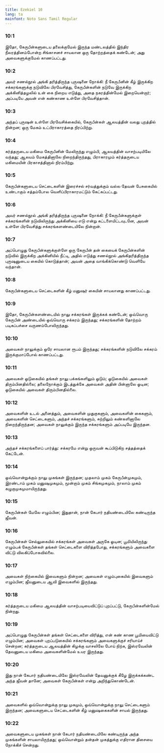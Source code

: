 ```yaml
---
title: Ezekiel 10
lang: ta
mainfont: Noto Sans Tamil Regular
---
```


###  10:1

இதோ, கேருபீன்களுடைய தலைக்குமேல் இருந்த மண்டலத்தில் இந்திர நீலரத்தினம்போன்ற சிங்காசனச் சாயலான ஒரு தோற்றத்தைக் கண்டேன்; அது அவைகளுக்குமேல் காணப்பட்டது.

###  10:2

அவர் சணல்நூல் அங்கி தரித்திருந்த புருஷனை நோக்கி: நீ கேருபீனின் கீழ் இருக்கிற சக்கரங்களுக்கு நடுவிலே பிரவேசித்து, கேருபீன்களின் நடுவே இருக்கிற அக்கினித்தழலில் உன் கை நிறைய எடுத்து, அதை நகரத்தின்மேல் இறையென்றார்; அப்படியே அவன் என் கண்காண உள்ளே பிரவேசித்தான்.

###  10:3

அந்தப் புருஷன் உள்ளே பிரவேசிக்கையில், கேருபீன்கள் ஆலயத்தின் வலது புறத்தில் நின்றன; ஒரு மேகம் உட்பிராகாரத்தை நிரப்பிற்று.

###  10:4

கர்த்தருடைய மகிமை கேருபீனின் மேலிருந்து எழும்பி, ஆலயத்தின் வாசற்படியிலே வந்தது; ஆலயம் மேகத்தினாலே நிறைந்திருந்தது, பிராகாரமும் கர்த்தருடைய மகிமையின் பிரகாசத்தினால் நிரம்பிற்று.

###  10:5

கேருபீன்களுடைய செட்டைகளின் இரைச்சல் சர்வத்துக்கும் வல்ல தேவன் பேசுகையில் உண்டாகும் சத்தம்போல வெளிப்பிராகாரமட்டும் கேட்கப்பட்டது.

###  10:6

அவர் சணல்நூல் அங்கி தரித்திருந்த புருஷனை நோக்கி: நீ கேருபீன்களுக்குள் சக்கரங்களின் நடுவிலிருந்து அக்கினியை எடு என்று கட்டளையிட்டவுடனே, அவன் உள்ளே பிரவேசித்து சக்கரங்களண்டையிலே நின்றான்.

###  10:7

அப்பொழுது கேருபீன்களுக்குள்ளே ஒரு கேருபீன் தன் கையைக் கேருபீன்களின் நடுவில் இருக்கிற அக்கினியில் நீட்டி, அதில் எடுத்து சணல்நூல் அங்கிதரித்திருந்த புருஷனுடைய கையில் கொடுத்தான்; அவன் அதை வாங்கிக்கொண்டு வெளியே வந்தான்.

###  10:8

கேருபீன்களுடைய செட்டைகளின் கீழ் மனுஷர் கையின் சாயலானது காணப்பட்டது.

###  10:9

இதோ, கேருபீன்களண்டையில் நாலு சக்கரங்கள் இருக்கக் கண்டேன்; ஒவ்வொரு கேருபீன் அண்டையில் ஒவ்வொரு சக்கரம் இருந்தது; சக்கரங்களின் தோற்றம் படிகப்பச்சை வருணம்போலிருந்தது.

###  10:10

அவைகள் நாலுக்கும் ஒரே சாயலான ரூபம் இருந்தது; சக்கரங்களின் நடுவிலே சக்கரம் இருக்குமாப்போல் காணப்பட்டது.

###  10:11

அவைகள் ஓடுகையில் தங்கள் நாலு பக்கங்களிலும் ஓடும்; ஓடுகையில் அவைகள் திரும்பினதில்லை; தலைநோக்கும் இடத்துக்கே அவைகள் அதின் பின்னாலே ஓடின; ஓடுகையில் அவைகள் திரும்பினதில்லை.

###  10:12

அவைகளின் உடல் அனைத்தும், அவைகளின் முதுகுகளும், அவைகளின் கைகளும், அவைகளின் செட்டைகளும், அந்தச் சக்கரங்களும், சுற்றிலும் கண்களினாலே நிறைந்திருந்தன; அவைகள் நாலுக்கும் இருந்த சக்கரங்களும் அப்படியே இருந்தன.

###  10:13

அந்தச் சக்கரங்களைப் பார்த்து: சக்கரமே என்று ஒருவன் கூப்பிடுகிற சத்தத்தைக் கேட்டேன்.

###  10:14

ஒவ்வொன்றுக்கும் நாலு முகங்கள் இருந்தன; முதலாம் முகம் கேருபீன்முகமும், இரண்டாம் முகம் மனுஷமுகமும், மூன்றாம் முகம் சிங்கமுகமும், நாலாம் முகம் கழுகுமுகமுமாயிருந்தது.

###  10:15

கேருபீன்கள் மேலே எழும்பின; இதுதான், நான் கேபார் நதியண்டையிலே கண்டிருந்த ஜீவன்.

###  10:16

கேருபீன்கள் செல்லுகையில் சக்கரங்கள் அவைகள் அருகே ஓடின; பூமியிலிருந்து எழும்பக் கேருபீன்கள் தங்கள் செட்டைகளை விரித்தபோது, சக்கரங்களும் அவைகளை விட்டு விலகிப்போகவில்லை.

###  10:17

அவைகள் நிற்கையில் இவைகளும் நின்றன; அவைகள் எழும்புகையில் இவைகளும் எழும்பின; ஜீவனுடைய ஆவி இவைகளில் இருந்தது.

###  10:18

கர்த்தருடைய மகிமை ஆலயத்தின் வாசற்படியைவிட்டுப் புறப்பட்டு, கேருபீன்களின்மேல் நின்றது.

###  10:19

அப்பொழுது கேருபீன்கள் தங்கள் செட்டைகளை விரித்து, என் கண் காண பூமியைவிட்டு எழும்பின; அவைகள் புறப்படுகையில் சக்கரங்களும் அவைகளுக்குச் சரியாய்ச் சென்றன; கர்த்தருடைய ஆலயத்தின் கிழக்கு வாசலிலே போய் நிற்க, இஸ்ரவேலின் தேவனுடைய மகிமை அவைகளின்மேல் உயர இருந்தது.

###  10:20

இது நான் கேபார் நதியண்டையிலே இஸ்ரவேலின் தேவனுக்குக் கீழே இருக்கக்கண்ட அந்த ஜீவன் தானே; அவைகள் கேருபீன்கள் என்று அறிந்துகொண்டேன்.

###  10:21

அவைகளில் ஒவ்வொன்றுக்கு நாலு முகமும், ஒவ்வொன்றுக்கு நாலு செட்டைகளும் இருந்தன; அவைகளுடைய செட்டைகளின் கீழ் மனுஷகைகளின் சாயல் இருந்தது.

###  10:22

அவைகளுடைய முகங்கள் நான் கேபார் நதியண்டையிலே கண்டிருந்த அந்த முகங்களின் சாயலாயிருந்தது; ஒவ்வொன்றும் தன்தன் முகத்துக்கு எதிரான திசையை நோக்கிச் சென்றது.

